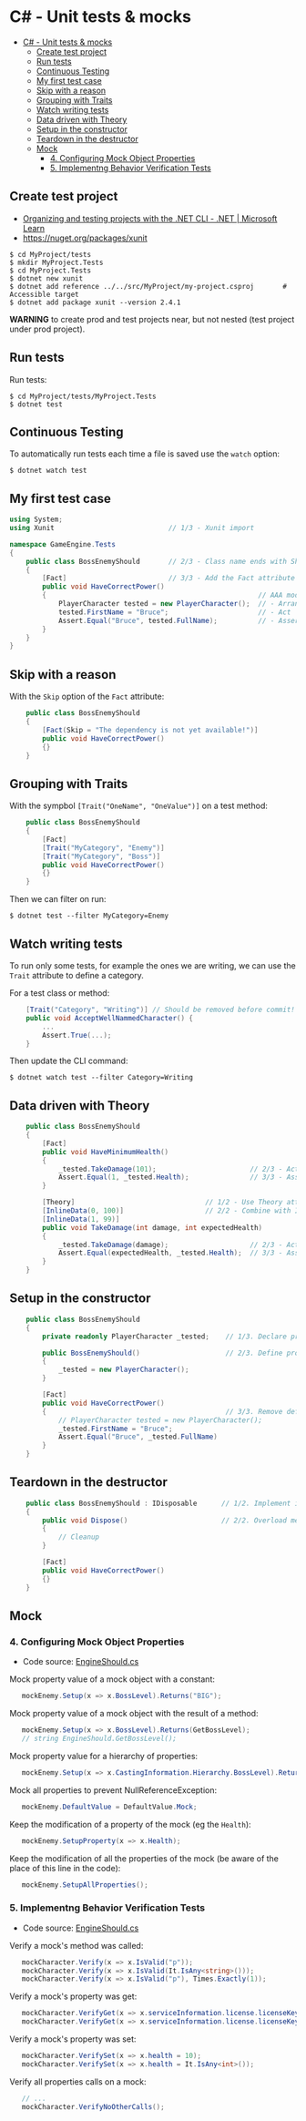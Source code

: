 # C# - Unit tests & mocks

- [C# - Unit tests \& mocks](#c---unit-tests--mocks)
  - [Create test project](#create-test-project)
  - [Run tests](#run-tests)
  - [Continuous Testing](#continuous-testing)
  - [My first test case](#my-first-test-case)
  - [Skip with a reason](#skip-with-a-reason)
  - [Grouping with Traits](#grouping-with-traits)
  - [Watch writing tests](#watch-writing-tests)
  - [Data driven with Theory](#data-driven-with-theory)
  - [Setup in the constructor](#setup-in-the-constructor)
  - [Teardown in the destructor](#teardown-in-the-destructor)
  - [Mock](#mock)
    - [4. Configuring Mock Object Properties](#4-configuring-mock-object-properties)
    - [5. Implementng Behavior Verification Tests](#5-implementng-behavior-verification-tests)


## Create test project

- [Organizing and testing projects with the .NET CLI - .NET | Microsoft Learn](https://learn.microsoft.com/en-us/dotnet/core/tutorials/testing-with-cli)
- https://nuget.org/packages/xunit

```shell
$ cd MyProject/tests
$ mkdir MyProject.Tests
$ cd MyProject.Tests
$ dotnet new xunit
$ dotnet add reference ../../src/MyProject/my-project.csproj       # Accessible target
$ dotnet add package xunit --version 2.4.1
```

**WARNING** to create prod and test projects near, but not nested (test project under prod project).



## Run tests

Run tests:

```shell
$ cd MyProject/tests/MyProject.Tests
$ dotnet test
```



## Continuous Testing

To automatically run tests each time a file is saved use the `watch` option:

```shell
$ dotnet watch test
```



## My first test case

```c#
using System;
using Xunit                            // 1/3 - Xunit import

namespace GameEngine.Tests
{
    public class BossEnemyShould       // 2/3 - Class name ends with Should
    {
        [Fact]                         // 3/3 - Add the Fact attribute
        public void HaveCorrectPower()
        {                                                    // AAA model:
            PlayerCharacter tested = new PlayerCharacter();  // - Arrange
            tested.FirstName = "Bruce";                      // - Act
            Assert.Equal("Bruce", tested.FullName);          // - Assert
        }
    }
}
```



## Skip with a reason

With the `Skip` option of the `Fact` attribute:

```c#
    public class BossEnemyShould
    {
        [Fact(Skip = "The dependency is not yet available!")]
        public void HaveCorrectPower()
        {}
    }
```



## Grouping with Traits

With the sympbol `[Trait("OneName", "OneValue")]` on a test method:

```c#
    public class BossEnemyShould
    {
        [Fact]
        [Trait("MyCategory", "Enemy")]
        [Trait("MyCategory", "Boss")]
        public void HaveCorrectPower()
        {}
    }
```

Then we can filter on run:

```shell
$ dotnet test --filter MyCategory=Enemy
```



## Watch writing tests

To run only some tests, for example the ones we are writing, we can use the `Trait` attribute to define a category.

For a test class or method:

```cs
    [Trait("Category", "Writing")] // Should be removed before commit!
    public void AcceptWellNammedCharacter() {
        ...
        Assert.True(...);
    }
```

Then update the CLI command:

```shell
$ dotnet watch test --filter Category=Writing
```



## Data driven with Theory

```c#
    public class BossEnemyShould
    {
        [Fact]
        public void HaveMinimumHealth()
        {
            _tested.TakeDamage(101);                       // 2/3 - Act
            Assert.Equal(1, _tested.Health);               // 3/3 - Assert
        }

        [Theory]                                // 1/2 - Use Theory attribute
        [InlineData(0, 100)]                    // 2/2 - Combine with InlineData attribute
        [InlineData(1, 99)]
        public void TakeDamage(int damage, int expectedHealth)
        {
            _tested.TakeDamage(damage);                    // 2/3 - Act
            Assert.Equal(expectedHealth, _tested.Health);  // 3/3 - Assert
        }
    }
```



## Setup in the constructor

```c#
    public class BossEnemyShould
    {
        private readonly PlayerCharacter _tested;    // 1/3. Declare properties

        public BossEnemyShould()                     // 2/3. Define properties in Ctor
        {
            _tested = new PlayerCharacter();
        }

        [Fact]
        public void HaveCorrectPower()
        {                                            // 3/3. Remove definitions in testcase
            // PlayerCharacter tested = new PlayerCharacter();
            _tested.FirstName = "Bruce";
            Assert.Equal("Bruce", _tested.FullName)
        }
    }
```



## Teardown in the destructor

```c#
    public class BossEnemyShould : IDisposable      // 1/2. Implement interface
    {
        public void Dispose()                       // 2/2. Overload method for cleanup
        {
            // Cleanup
        }

        [Fact]
        public void HaveCorrectPower()
        {}
    }
```




## Mock

### 4. Configuring Mock Object Properties

- Code source: [EngineShould.cs](./EngineShould.cs)

Mock property value of a mock object with a constant:
```cs
   mockEnemy.Setup(x => x.BossLevel).Returns("BIG");
```

Mock property value of a mock object with the result of a method:
```cs
   mockEnemy.Setup(x => x.BossLevel).Returns(GetBossLevel); 
   // string EngineShould.GetBossLevel();
```

Mock property value for a hierarchy of properties:
```cs
   mockEnemy.Setup(x => x.CastingInformation.Hierarchy.BossLevel).Returns("BIG");
```

Mock all properties to prevent NullReferenceException:
```cs
   mockEnemy.DefaultValue = DefaultValue.Mock;
```

Keep the modification of a property of the mock (eg the `Health`):
```cs
   mockEnemy.SetupProperty(x => x.Health);
```

Keep the modification of all the properties of the mock (be aware of the place of this line in the code):
```cs
   mockEnemy.SetupAllProperties();
```

### 5. Implementng Behavior Verification Tests

- Code source: [EngineShould.cs](./EngineShould.cs)

Verify a mock's method was called:
```cs
   mockCharacter.Verify(x => x.IsValid("p"));
   mockCharacter.Verify(x => x.IsValid(It.IsAny<string>()));
   mockCharacter.Verify(x => x.IsValid("p"), Times.Exactly(1));
```

Verify a mock's property was get:
```cs
   mockCharacter.VerifyGet(x => x.serviceInformation.license.licenseKey);
   mockCharacter.VerifyGet(x => x.serviceInformation.license.licenseKey, Times.Exactly(1));
```

Verify a mock's property was set:
```cs
   mockCharacter.VerifySet(x => x.health = 10);
   mockCharacter.VerifySet(x => x.health = It.IsAny<int>());
```

Verify all properties calls on a mock:
```cs
   // ...
   mockCharacter.VerifyNoOtherCalls();
```